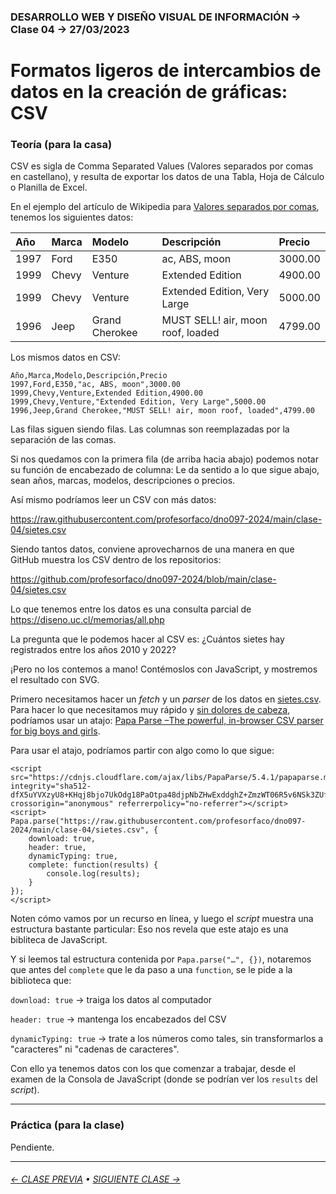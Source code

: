 ### DESARROLLO WEB Y DISEÑO VISUAL DE INFORMACIÓN → Clase 04 → 27/03/2023

# Formatos ligeros de intercambios de datos en la creación de gráficas: CSV

### Teoría (para la casa)

CSV es sigla de Comma Separated Values (Valores separados por comas en castellano), y resulta de exportar los datos de una Tabla, Hoja de Cálculo o Planilla de Excel.

En el ejemplo del artículo de Wikipedia para [Valores separados por comas](https://es.wikipedia.org/wiki/Valores_separados_por_comas), tenemos los siguientes datos:

| Año | Marca | Modelo | Descripción | Precio |
|:----|:-------|:-------|:------------|:-------|
| 1997	| Ford	| E350	| ac, ABS, moon	| 3000.00 |
| 1999	| Chevy	| Venture	| Extended Edition | 4900.00 |
| 1999 | Chevy | Venture | Extended Edition, Very Large	| 5000.00 |
| 1996 | Jeep | Grand Cherokee | MUST SELL! air, moon roof, loaded	| 4799.00 |

Los mismos datos en CSV:

```
Año,Marca,Modelo,Descripción,Precio
1997,Ford,E350,"ac, ABS, moon",3000.00
1999,Chevy,Venture,Extended Edition,4900.00
1999,Chevy,Venture,"Extended Edition, Very Large",5000.00
1996,Jeep,Grand Cherokee,"MUST SELL! air, moon roof, loaded",4799.00
```

Las filas siguen siendo filas. Las columnas son reemplazadas por la separación de las comas.

Si nos quedamos con la primera fila (de arriba hacia abajo) podemos notar su función de encabezado de columna: Le da sentido a lo que sigue abajo, sean años, marcas, modelos, descripciones o precios.

Así mismo podríamos leer un CSV con más datos: 

https://raw.githubusercontent.com/profesorfaco/dno097-2024/main/clase-04/sietes.csv

Siendo tantos datos, conviene aprovecharnos de una manera en que GitHub muestra los CSV dentro de los repositorios:

https://github.com/profesorfaco/dno097-2024/blob/main/clase-04/sietes.csv

Lo que tenemos entre los datos es una consulta parcial de https://diseno.uc.cl/memorias/all.php

La pregunta que le podemos hacer al CSV es: ¿Cuántos sietes hay registrados entre los años 2010 y 2022? 

¡Pero no los contemos a mano! Contémoslos con JavaScript, y mostremos el resultado con SVG.

Primero necesitamos hacer un *fetch* y un *parser* de los datos en [sietes.csv](https://raw.githubusercontent.com/profesorfaco/dno097-2024/main/clase-04/sietes.csv). Para hacer lo que necesitamos muy rápido y [sin dolores de cabeza](https://youtu.be/RfMkdvN-23o?feature=shared), podríamos usar un atajo: [Papa Parse –The powerful, in-browser CSV parser for big boys and girls](https://www.papaparse.com/).

Para usar el atajo, podríamos partir con algo como lo que sigue:

```
<script src="https://cdnjs.cloudflare.com/ajax/libs/PapaParse/5.4.1/papaparse.min.js" integrity="sha512-dfX5uYVXzyU8+KHqj8bjo7UkOdg18PaOtpa48djpNbZHwExddghZ+ZmzWT06R5v6NSk3ZUfsH6FNEDepLx9hPQ==" crossorigin="anonymous" referrerpolicy="no-referrer"></script>
<script>
Papa.parse("https://raw.githubusercontent.com/profesorfaco/dno097-2024/main/clase-04/sietes.csv", {
	download: true,
	header: true,
	dynamicTyping: true,
	complete: function(results) {
		console.log(results);
	}
});
</script>
```

Noten cómo vamos por un recurso en línea, y luego el *script* muestra una estructura bastante particular: Eso nos revela que este atajo es una bibliteca de JavaScript.

Y si leemos tal estructura contenida por `Papa.parse("…", {})`, notaremos que antes del `complete` que le da paso a una `function`, se le pide a la biblioteca que:

`download: true` → traiga los datos al computador

`header: true` → mantenga los encabezados del CSV

`dynamicTyping: true` → trate a los números como tales, sin transformarlos a "caracteres" ni "cadenas de caracteres". 

Con ello ya tenemos datos con los que comenzar a trabajar, desde el examen de la Consola de JavaScript (donde se podrían ver los `results` del *script*).

- - - - - - - - - - - - - - 

### Práctica (para la clase)

Pendiente.

- - - - - - - 

###### [← CLASE PREVIA](https://github.com/profesorfaco/dno097-2024/tree/main/clase-03) • [SIGUIENTE CLASE →](https://github.com/profesorfaco/dno097-2024/tree/main/clase-05)

